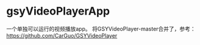 # gsyVideoPlayerApp
一个单独可以运行的视频播放app。
将GSYVideoPlayer-master合并了，参考：https://github.com/CarGuo/GSYVideoPlayer
